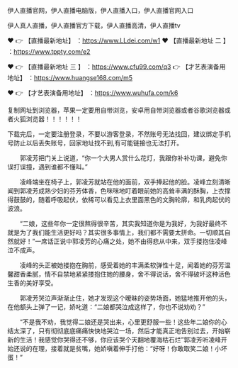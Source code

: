 伊人直播官网，伊人直播电脑版，伊人直播入口，伊人直播官网入口

伊人真人直播，伊人直播官方下载，伊人直播高清，伊人直播tv

❤️ 👉 【直播最新地址】 ：https://www.LLdei.com/w1  ❤️ 【直播最新地址 二 】 ：https://www.tppty.com/e2

❤️ 👉 【直播最新地址  三 】 ：https://www.cfu99.com/q3  👉 【才艺表演备用地址】 ：https://www.huangse168.com/m5

❤️ 👉 【才艺表演备用地址】 ：https://www.wuhufa.com/k6

复制网址到浏览器，苹果一定要用自带浏览，安卓用自带浏览器或者谷歌浏览器或者火狐浏览器！！！！！！

下载完后，一定要注册登录，不要以游客登录，不然账号无法找回，建议绑定手机号防止以后丢失账号，回家地址找不到,有可能链接也无法打开。

　　郭凌芳把门关上说道，“你一个大男人赏什么花灯，我跟你补补功课，避免你误打误撞，遇到谁都不懂叫。”

　　凌峰端坐在椅子上，郭凌芳就站在他的面前，双手捧起他的脸。凌峰立刻清晰闻到郭凌芳成熟少妇的芬芳体香，色咪咪地盯着眼前她的高耸丰满的酥胸，上衣撑得鼓鼓的，随着呼吸起伏，依稀可以看见上衣里面黑色的文胸轮廓，和乳肉起伏的波浪。

　　“二娘，这些年你一定很熬得很辛苦，其实我知道你是为我好，为我好最终不就是为了我们能生活更好吗？其实很多事情上，我们都不需要太拼命。一切顺其自然就好！”一席话正说中郭凌芳的心痛之处，她不由得悲从中来，双手搂抱住凌峰泣不成声。

　　凌峰的头正被她搂抱在胸前，感受着她的丰满柔软弹性十足，闻着她的芬芳温馨甜香柔腻，情不自禁地紧紧搂抱住她的腰身，舍不得说话，舍不得破坏这种活色生香的美好享受。

　　郭凌芳哭泣声渐渐止住，她才发现这个暧昧的姿势场面，她猛地推开他的头，在他额头上弹了一记，娇叱道：“二娘都哭泣成这样了，你也不说劝劝？”

　　“不是我不劝，我觉得二娘还是哭出来，心里更舒服一些！这些年二娘你的心结太深了，只有彻彻底底痛痛快快地哭泣一场，然后才能真正地告别过去，开始崭新的生活！我感觉你哭得还不够，你应该哭个天翻地覆海枯石烂”郭凌芳听凌峰开始还说的在理，接着就是贫嘴，她娇嗔着伸手打他：“好呀！你敢取笑二娘！小坏蛋！”
